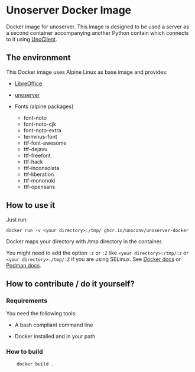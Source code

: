 # Unoserver Docker Image

Docker image for unoserver. This image is designed to be used a server as a second container accompanying another Python contain which connects to it using [UnoClient](https://github.com/unoconv/unoserver/blob/master/src/unoserver/client.py).

## The environment

This Docker image uses Alpine Linux as base image and provides:

- [LibreOffice](https://www.libreoffice.org/)

- [unoserver](https://github.com/unoconv/unoserver)

- Fonts (alpine packages)
  - font-noto
  - font-noto-cjk
  - font-noto-extra
  - terminus-font
  - ttf-font-awesome
  - ttf-dejavu
  - ttf-freefont
  - ttf-hack
  - ttf-inconsolata
  - ttf-liberation
  - ttf-mononoki 
  - ttf-opensans  

## How to use it

Just run:

    docker run -v <your directory>:/tmp/ ghcr.io/unoconv/unoserver-docker

Docker maps your directory with /tmp directory in the container.

You might need to add the option `:z` or `:Z` like `<your directory>:/tmp/:z` or `<your directory>:/tmp/:Z` if you are using SELinux. See [Docker docs](https://docs.docker.com/storage/bind-mounts/#configure-the-selinux-label) or [Podman docs](https://docs.podman.io/en/latest/markdown/podman-run.1.html#volume-v-source-volume-host-dir-container-dir-options).


## How to contribute / do it yourself?

### Requirements

You need the following tools:

- A bash compliant command line

- Docker installed and in your path

### How to build

        docker build .

